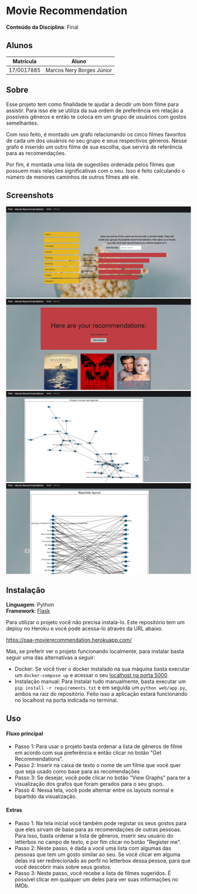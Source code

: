# Movie Recommendation

**Conteúdo da Disciplina**: Final<br>

## Alunos
|Matrícula | Aluno |
| -- | -- |
|17/0017885  |  Marcos Nery Borges Júnior |

## Sobre 
Esse projeto tem como finalidade te ajudar a decidir um bom filme para assistir. Para isso ele se 
utiliza da sua ordem de preferência em relação a possíveis gêneros e então te coloca em um grupo de usuários
com gostos semelhantes.

Com isso feito, é montado um grafo relacionando os cinco filmes favoritos de cada um dos usuários no seu grupo e seus respectivos gêneros. Nesse grafo é inserido um outro filme de sua escolha, que servirá de referência para as recomendações.

Por fim, é montada uma lista de sugestões ordenada pelos filmes que possuem mais relações significativas com o seu. Isso é feito calculando o número de menores caminhos de outros filmes até ele.

## Screenshots
![screen1](screenshots/screenshot_1.png)
![screen2](screenshots/screenshot_2.png)
![screen3](screenshots/screenshot_3.png)
![screen4](screenshots/screenshot_4.png)

## Instalação 
**Linguagem**: Python<br>
**Framework**: [Flask](https://flask.palletsprojects.com/en/1.1.x/installation/)<br>

Para utilizar o projeto você não precisa instala-lo. Este repositório tem um deploy no Heroku e você pode acessa-lo através da URL abaixo.

https://paa-movierecommendation.herokuapp.com/

Mas, se preferir ver o projeto funcionando localmente, para instalar basta seguir uma das alternativas a seguir:

* Docker: Se você tiver o docker instalado na sua máquina basta executar um ```docker-compose up``` e acessar o seu [localhost na porta 5000](http://localhost:5000/).
* Instalação manual: Para instalar tudo manualmente, basta executar um ```pip install -r requirements.txt``` e em seguida um  ```python web/app.py```, ambos na raiz do repositório. Feito isso a aplicação estará funcionando no localhost na porta indicada no terminal.

## Uso 
#### Fluxo principal
* Passo 1: Para usar o projeto basta ordenar a lista de gêneros de filme em acordo com sua preferência e então clicar no botão "Get Recommendations". 
* Passo 2: Inserir na caixa de texto o nome de um filme que você quer que seja usado como base para as recomendações
* Passo 3: Se desejar, você pode clicar no botão "View Graphs" para ter a visualização dos grafos que foram gerados para o seu grupo.
* Passo 4: Nessa tela, você pode alternar entre os layouts normal e bipartido da visualização.

#### Extras
* Passo 1: Na tela inicial você também pode registar os seus gostos para que eles sirvam de base para as recomendações de outras pessoas. Para isso, basta ordenar a lista de gêneros, inserir seu usuário do letterbox no campo de texto, e por fim clicar no botão "Register me".
* Passo 2: Neste passo, é dada a você uma lista com algumas das pessoas que tem um gosto similar ao seu. Se você clicar em alguma delas irá ser redirecionado ao perfil no letterbox dessa pessoa, para que você descobrir mais sobre seus gostos.
* Passo 3: Neste passo, você recebe a lista de filmes sugeridos. É possível clicar em qualquer um deles para ver suas informações no IMDb.





